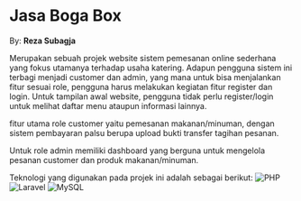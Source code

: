 # Jasa Boga Box 
By: __Reza Subagja__

Merupakan sebuah projek website sistem pemesanan online sederhana yang fokus utamanya terhadap usaha katering. Adapun pengguna sistem ini terbagi menjadi customer dan admin, yang mana untuk bisa menjalankan fitur sesuai role, pengguna harus melakukan kegiatan fitur register dan login. Untuk tampilan awal website, pengguna tidak perlu register/login untuk melihat daftar menu ataupun informasi lainnya. 

fitur utama role customer yaitu pemesanan makanan/minuman, dengan sistem pembayaran palsu berupa upload bukti transfer tagihan pesanan.

Untuk role admin memiliki dashboard yang berguna untuk mengelola pesanan customer dan produk makanan/minuman.

Teknologi yang digunakan pada projek ini adalah sebagai berikut:
![PHP](https://img.shields.io/badge/php-%23777BB4.svg?style=for-the-badge&logo=php&logoColor=white)
![Laravel](https://img.shields.io/badge/laravel-%23FF2D20.svg?style=for-the-badge&logo=laravel&logoColor=white)
![MySQL](https://img.shields.io/badge/mysql-4479A1.svg?style=for-the-badge&logo=mysql&logoColor=white)